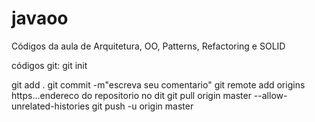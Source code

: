# javaoo
Códigos da aula de Arquitetura, OO, Patterns, Refactoring e SOLID

códigos git:
git init

git add .
git commit -m"escreva seu comentario"
git remote add origins https...endereco do repositorio no dit
git pull origin master --allow-unrelated-histories
git push -u origin master

